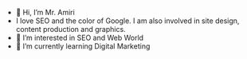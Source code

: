 - 👋 Hi, I’m Mr. Amiri
- I love SEO and the color of Google. I am also involved in site design, content production and graphics.
- 👀 I’m interested in SEO and Web World
- 🌱 I’m currently learning Digital Marketing

<!---
mramiri-com/mramiri-com is a ✨ special ✨ repository because its `README.md` (this file) appears on your GitHub profile.
You can click the Preview link to take a look at your changes.
--->
